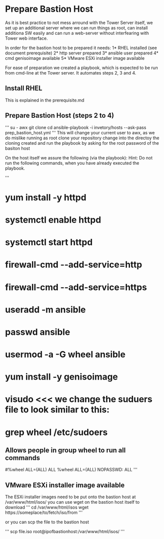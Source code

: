 # Prepare Bastion Host

As it is best practice to not mess arround with the Tower Server itself, we set up an additional server where we can run things as root, can install additiona SW easily and can run a web-server without interfearing with Tower web interface.

In order for the bastion host to be prepared it needs:
1* RHEL installed (see document prerequisite)
2* http server prepared
3* ansible user prepared
4* cmd genisoimage available
5* VMware ESXi installer image available

For ease of preparation we created a playbook, which is expected to be run from cmd-line at the Tower server. It automates steps 2, 3 and 4.

## Install RHEL
This is explained in the prerequisite.md

## Prepare Bastion Host (steps 2 to 4)
'''
su - awx
git clone <your git repository>
cd <your git repository name>
ansible-playbook -i invetory/hosts --ask-pass prep_bastion_host.yml
'''
This will change your current user to awx, as we do mislike running as root
clone your repository 
change into the directoy the cloning created
and run the playbook by asking for the root password of the basiton host

On the host itself we assure the following (via the playbook):
Hint: Do not run the following commands, when you have already executed the playbook.

'''
# yum install -y httpd
# systemctl enable httpd
# systemctl start httpd
# firewall-cmd --add-service=http
# firewall-cmd --add-service=https
# useradd -m ansible
# passwd ansible
# usermod -a -G wheel ansible
# yum install -y genisoimage
# visudo    <<< we change the suduers file to look similar to this:
# grep wheel /etc/sudoers
## Allows people in group wheel to run all commands
#%wheel	ALL=(ALL)	ALL
%wheel	ALL=(ALL)	NOPASSWD: ALL
'''

## VMware ESXi installer image available
The ESXi installer images need to be put onto the bastion host at 
/var/www/html/isos/
you can use wget on the bastion host itself to download
'''
cd /var/www/html/isos
wget https://someplace/to/fetch/iso/from
'''

or you can scp the file to the bastion host 

'''
scp file.iso root@ipofbastionhost:/var/www/html/isos/
'''
